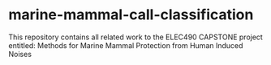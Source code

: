 # marine-mammal-call-classification
This repository contains all related work to the ELEC490 CAPSTONE project entitled: Methods for Marine Mammal Protection from Human Induced Noises
